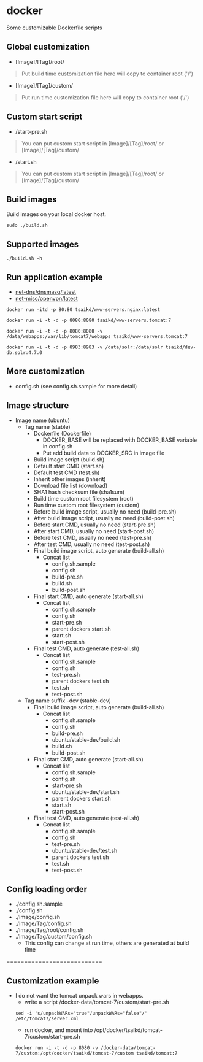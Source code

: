 docker
======

Some customizable Dockerfile scripts

## Global customization
* [Image]/[Tag]/root/
> Put build time customization file here will copy to container root ('/')
* [Image]/[Tag]/custom/
> Put run time customization file here will copy to container root ('/')

## Custom start script
* /start-pre.sh
> You can put custom start script in [Image]/[Tag]/root/ or [Image]/[Tag]/custom/
* /start.sh
> You can put custom start script in [Image]/[Tag]/root/ or [Image]/[Tag]/custom/

## Build images
Build images on your local docker host.
```
sudo ./build.sh
```

## Supported images
```
./build.sh -h
```

## Run application example

* [net-dns/dnsmasq/latest](net-dns/dnsmasq/latest)
* [net-misc/openvpn/latest](net-misc/openvpn/latest)

```
docker run -itd -p 80:80 tsaikd/www-servers.nginx:latest
```

```
docker run -i -t -d -p 8080:8080 tsaikd/www-servers.tomcat:7
```

```
docker run -i -t -d -p 8080:8080 -v /data/webapps:/var/lib/tomcat7/webapps tsaikd/www-servers.tomcat:7
```

```
docker run -i -t -d -p 8983:8983 -v /data/solr:/data/solr tsaikd/dev-db.solr:4.7.0
```

## More customization
* config.sh (see config.sh.sample for more detail)

## Image structure
* Image name (ubuntu)
	* Tag name (stable)
		* Dockerfile (Dockerfile)
			* DOCKER_BASE will be replaced with DOCKER_BASE variable in config.sh
			* Put add build data to DOCKER_SRC in image file
		* Build image script (build.sh)
		* Default start CMD (start.sh)
		* Default test CMD (test.sh)
		* Inherit other images (inherit)
		* Download file list (download)
		* SHA1 hash checksum file (sha1sum)
		* Build time custom root filesystem (root)
		* Run time custom root filesystem (custom)
		* Before build image script, usually no need (build-pre.sh)
		* After build image script, usually no need (build-post.sh)
		* Before start CMD, usually no need (start-pre.sh)
		* After start CMD, usually no need (start-post.sh)
		* Before test CMD, usually no need (test-pre.sh)
		* After test CMD, usually no need (test-post.sh)
		* Final build image script, auto generate (build-all.sh)
			* Concat list
				* config.sh.sample
				* config.sh
				* build-pre.sh
				* build.sh
				* build-post.sh
		* Final start CMD, auto generate (start-all.sh)
			* Concat list
				* config.sh.sample
				* config.sh
				* start-pre.sh
				* parent dockers start.sh
				* start.sh
				* start-post.sh
		* Final test CMD, auto generate (test-all.sh)
			* Concat list
				* config.sh.sample
				* config.sh
				* test-pre.sh
				* parent dockers test.sh
				* test.sh
				* test-post.sh
	* Tag name suffix -dev (stable-dev)
		* Final build image script, auto generate (build-all.sh)
			* Concat list
				* config.sh.sample
				* config.sh
				* build-pre.sh
				* ubuntu/stable-dev/build.sh
				* build.sh
				* build-post.sh
		* Final start CMD, auto generate (start-all.sh)
			* Concat list
				* config.sh.sample
				* config.sh
				* start-pre.sh
				* ubuntu/stable-dev/start.sh
				* parent dockers start.sh
				* start.sh
				* start-post.sh
		* Final test CMD, auto generate (test-all.sh)
			* Concat list
				* config.sh.sample
				* config.sh
				* test-pre.sh
				* ubuntu/stable-dev/test.sh
				* parent dockers test.sh
				* test.sh
				* test-post.sh

## Config loading order
* ./config.sh.sample
* ./config.sh
* ./Image/config.sh
* ./Image/Tag/config.sh
* ./Image/Tag/root/config.sh
* ./Image/Tag/custom/config.sh
	* This config can change at run time, others are generated at build time

===========================

## Customization example
* I do not want the tomcat unpack wars in webapps.
	* write a script /docker-data/tomcat-7/custom/start-pre.sh
	```
	sed -i 's/unpackWARs="true"/unpackWARs="false"/' /etc/tomcat7/server.xml
	```
	* run docker, and mount into /opt/docker/tsaikd/tomcat-7/custom/start-pre.sh
	```
	docker run -i -t -d -p 8080 -v /docker-data/tomcat-7/custom:/opt/docker/tsaikd/tomcat-7/custom tsaikd/tomcat:7
	```

